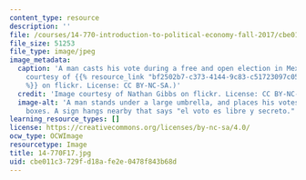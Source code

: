 ```yaml
---
content_type: resource
description: ''
file: /courses/14-770-introduction-to-political-economy-fall-2017/cbe011c3729fd18afe2e0478f843b68d_14-770F17.jpg
file_size: 51253
file_type: image/jpeg
image_metadata:
  caption: 'A man casts his vote during a free and open election in Mexico. (Image
    courtesy of {{% resource_link "bf2502b7-c373-4144-9c83-c51723097c05" "Nathan Gibbs"
    %}} on flickr. License: CC BY-NC-SA.)'
  credit: 'Image courtesy of Nathan Gibbs on flickr. License: CC BY-NC-SA.'
  image-alt: 'A man stands under a large umbrella, and places his votes into white
    boxes. A sign hangs nearby that says "el voto es libre y secreto."  '
learning_resource_types: []
license: https://creativecommons.org/licenses/by-nc-sa/4.0/
ocw_type: OCWImage
resourcetype: Image
title: 14-770F17.jpg
uid: cbe011c3-729f-d18a-fe2e-0478f843b68d
---
```

